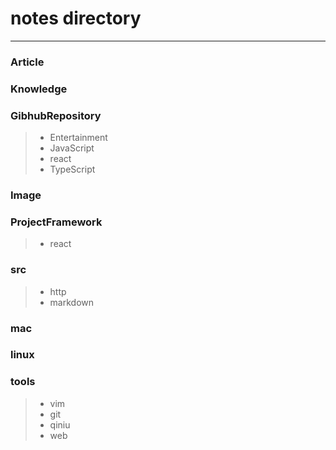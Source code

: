 # notes directory
---


### Article

### Knowledge


### GibhubRepository
> - Entertainment
> - JavaScript
> - react
> - TypeScript


### Image
> 

### ProjectFramework
> - react

### src
> - http
> - markdown

### mac

### linux

### tools
> - vim
> - git
> - qiniu
> - web
